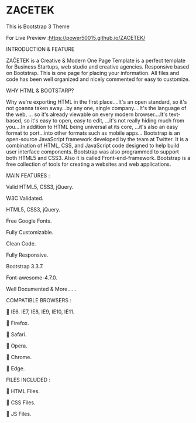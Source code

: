 # ZACETEK
This is Bootstrap 3 Theme

For Live Preview :https://power50015.github.io/ZACETEK/

INTRODUCTION & FEATURE

ZAČETEK is a Creative & Modern One Page Template is a perfect template for Business Startups, web
studio and creative agencies. Responsive based on Bootstrap. This is one page for placing your
information. All files and code has been well organized and nicely commented for easy to customize.

WHY HTML & BOOTSTARP?

Why we're exporting HTML in the first place.…It's an open standard, so it's not goanna taken away…by
any one, single company.…It's the language of the web, … so it's already viewable on every modern
browser.…It's text-based, so it's easy to open, easy to edit, …it's not really hiding much from you.…In
addition to HTML being universal at its core, …it's also an easy format to port…into other formats such
as mobile apps…
Bootstrap is an open-source JavaScript framework developed by the team at Twitter. It is a combination
of HTML, CSS, and JavaScript code designed to help build user interface components. Bootstrap was
also programmed to support both HTML5 and CSS3.
Also it is called Front-end-framework.
Bootstrap is a free collection of tools for creating a websites and web applications.

MAIN FEATURES :

Valid HTML5, CSS3, jQuery.

W3C Validated.

HTML5, CSS3, jQuery.

Free Google Fonts.

Fully Customizable.

Clean Code.

Fully Responsive.

Bootstrap 3.3.7.

Font-awesome-4.7.0.

Well Documented & More……


COMPATIBLE BROWSERS :

 IE6. IE7, IE8, IE9, IE10, IE11.

 Firefox.

 Safari.

 Opera.

 Chrome.

 Edge.


FILES INCLUDED :

 HTML Files.

 CSS Files.

 JS Files.

